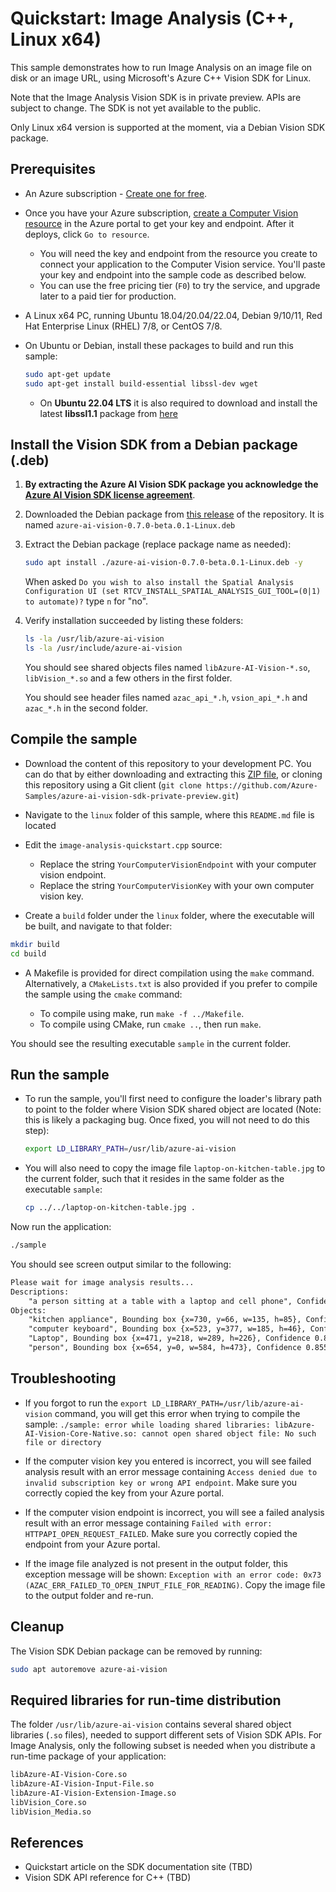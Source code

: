 # Quickstart: Image Analysis (C++, Linux x64)

This sample demonstrates how to run Image Analysis on an image file on disk or an image URL, using Microsoft's Azure C++ Vision SDK for Linux.

Note that the Image Analysis Vision SDK is in private preview. APIs are subject to change. The SDK is not yet available to the public.

Only Linux x64 version is supported at the moment, via a Debian Vision SDK package.

## Prerequisites

* An Azure subscription - [Create one for free](https://azure.microsoft.com/free/cognitive-services/).

* Once you have your Azure subscription, [create a Computer Vision resource](https://portal.azure.com/#create/Microsoft.CognitiveServicesComputerVision) in the Azure portal to get your key and endpoint. After it deploys, click `Go to resource`.

  * You will need the key and endpoint from the resource you create to connect your application to the Computer Vision service. You'll paste your key and endpoint into the sample code as described below.
  * You can use the free pricing tier (`F0`) to try the service, and upgrade later to a paid tier for production.

* A Linux x64 PC, running Ubuntu 18.04/20.04/22.04, Debian 9/10/11, Red Hat Enterprise Linux (RHEL) 7/8, or CentOS 7/8.

* On Ubuntu or Debian, install these packages to build and run this sample:

  ```sh
  sudo apt-get update
  sudo apt-get install build-essential libssl-dev wget
  ```

  * On **Ubuntu 22.04 LTS** it is also required to download and install the latest **libssl1.1** package from [here](http://security.ubuntu.com/ubuntu/pool/main/o/openssl)

## Install the Vision SDK from a Debian package (.deb)

1. **By extracting the Azure AI Vision SDK package you acknowledge the [Azure AI Vision SDK license agreement](https://aka.ms/azai/vision/license202012)**.

1. Downloaded the Debian package from [this release](https://github.com/Azure-Samples/azure-ai-vision-sdk-private-preview/releases/tag/0.7.0-beta.0.30318788) of the repository. It is named `azure-ai-vision-0.7.0-beta.0.1-Linux.deb`

1. Extract the Debian package (replace package name as needed):

   ```sh
   sudo apt install ./azure-ai-vision-0.7.0-beta.0.1-Linux.deb -y
   ```

   When asked `Do you wish to also install the Spatial Analysis Configuration UI (set RTCV_INSTALL_SPATIAL_ANALYSIS_GUI_TOOL=(0|1) to automate)?` type `n` for "no".

1. Verify installation succeeded by listing these folders:

   ```sh
   ls -la /usr/lib/azure-ai-vision
   ls -la /usr/include/azure-ai-vision
   ```

   You should see shared objects files named `libAzure-AI-Vision-*.so`, `libVision_*.so` and a few others in the first folder.

   You should see header files named `azac_api_*.h`, `vsion_api_*.h` and `azac_*.h` in the second folder.

## Compile the sample

* Download the content of this repository to your development PC. You can do that by either downloading and extracting this [ZIP file](https://github.com/Azure-Samples/azure-ai-vision-sdk-private-preview/archive/master.zip), or cloning this repository using a Git client (`git clone https://github.com/Azure-Samples/azure-ai-vision-sdk-private-preview.git`)

* Navigate to the `linux` folder of this sample, where this `README.md` file is located

* Edit the `image-analysis-quickstart.cpp` source:
  * Replace the string `YourComputerVisionEndpoint` with your computer vision endpoint.
  * Replace the string `YourComputerVisionKey` with your own computer vision key.

* Create a `build` folder under the `linux` folder, where the executable will be built, and navigate to that folder:

```sh
mkdir build 
cd build
```

* A Makefile is provided for direct compilation using the `make` command. Alternatively, a `CMakeLists.txt` is also provided if you prefer to compile the sample using the `cmake` command:

  * To compile using make, run `make -f ../Makefile`.
  * To compile using CMake, run `cmake ..`, then run `make`.

You should see the resulting executable `sample` in the current folder.

## Run the sample

* To run the sample, you'll first need to configure the loader's library path to point to the folder where Vision SDK shared object are located (Note: this is likely a packaging bug. Once fixed, you will not need to do this step):

    ```sh
    export LD_LIBRARY_PATH=/usr/lib/azure-ai-vision
    ```

* You will also need to copy the image file `laptop-on-kitchen-table.jpg` to the current folder, such that it resides in the same folder as the executable `sample`:

    ```sh
    cp ../../laptop-on-kitchen-table.jpg . 
    ```

Now run the application:

```sh
./sample
```

You should see screen output similar to the following:

```txt
Please wait for image analysis results...
Descriptions:
    "a person sitting at a table with a laptop and cell phone", Confidence 0.5061
Objects:
    "kitchen appliance", Bounding box {x=730, y=66, w=135, h=85}, Confidence 0.501
    "computer keyboard", Bounding box {x=523, y=377, w=185, h=46}, Confidence 0.51
    "Laptop", Bounding box {x=471, y=218, w=289, h=226}, Confidence 0.85
    "person", Bounding box {x=654, y=0, w=584, h=473}, Confidence 0.855
```

## Troubleshooting

* If you forgot to run the `export LD_LIBRARY_PATH=/usr/lib/azure-ai-vision` command, you will get this error when trying to compile the sample:
`./sample: error while loading shared libraries: libAzure-AI-Vision-Core-Native.so: cannot open shared object file: No such file or directory`

* If the computer vision key you entered is incorrect, you will see failed analysis result with an error message containing `Access denied due to invalid subscription key or wrong API endpoint`. Make sure you correctly copied the key from your Azure portal.

* If the computer vision endpoint is incorrect, you will see a failed analysis result with an error message containing `Failed with error: HTTPAPI_OPEN_REQUEST_FAILED`. Make sure you correctly copied the endpoint from your Azure portal.

* If the image file analyzed is not present in the output folder, this exception message will be shown: `Exception with an error code: 0x73 (AZAC_ERR_FAILED_TO_OPEN_INPUT_FILE_FOR_READING)`. Copy the image file to the output folder and re-run.

## Cleanup

The Vision SDK Debian package can be removed by running:

```sh
sudo apt autoremove azure-ai-vision
```

## Required libraries for run-time distribution

The folder `/usr/lib/azure-ai-vision` contains several shared object libraries (`.so` files), needed to support different sets of Vision SDK APIs. For Image Analysis, only the following subset is needed when you distribute a run-time package of your application:

```txt
libAzure-AI-Vision-Core.so
libAzure-AI-Vision-Input-File.so
libAzure-AI-Vision-Extension-Image.so
libVision_Core.so
libVision_Media.so
```

## References

* Quickstart article on the SDK documentation site (TBD)
* Vision SDK API reference for C++ (TBD)
